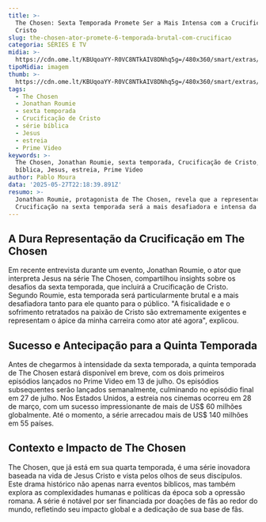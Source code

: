 ```yaml
---
title: >-
  The Chosen: Sexta Temporada Promete Ser a Mais Intensa com a Crucificação de
  Cristo
slug: the-chosen-ator-promete-6-temporada-brutal-com-crucificao
categoria: SÉRIES E TV
midia: >-
  https://cdn.ome.lt/KBUqoaYY-R0VC8NTkAIV8DNhq5g=/480x360/smart/extras/conteudos/sem_titulo3.png
tipoMidia: imagem
thumb: >-
  https://cdn.ome.lt/KBUqoaYY-R0VC8NTkAIV8DNhq5g=/480x360/smart/extras/conteudos/sem_titulo3.png
tags:
  - The Chosen
  - Jonathan Roumie
  - sexta temporada
  - Crucificação de Cristo
  - série bíblica
  - Jesus
  - estreia
  - Prime Video
keywords: >-
  The Chosen, Jonathan Roumie, sexta temporada, Crucificação de Cristo, série
  bíblica, Jesus, estreia, Prime Video
author: Pablo Moura
data: '2025-05-27T22:18:39.891Z'
resumo: >-
  Jonathan Roumie, protagonista de The Chosen, revela que a representação da
  Crucificação na sexta temporada será a mais desafiadora e intensa da série.
---
```


## A Dura Representação da Crucificação em The Chosen

Em recente entrevista durante um evento, Jonathan Roumie, o ator que interpreta Jesus na série The Chosen, compartilhou insights sobre os desafios da sexta temporada, que incluirá a Crucificação de Cristo. Segundo Roumie, esta temporada será particularmente brutal e a mais desafiadora tanto para ele quanto para o público. "A fisicalidade e o sofrimento retratados na paixão de Cristo são extremamente exigentes e representam o ápice da minha carreira como ator até agora", explicou.

## Sucesso e Antecipação para a Quinta Temporada

Antes de chegarmos à intensidade da sexta temporada, a quinta temporada de The Chosen estará disponível em breve, com os dois primeiros episódios lançados no Prime Video em 13 de julho. Os episódios subsequentes serão lançados semanalmente, culminando no episódio final em 27 de julho. Nos Estados Unidos, a estreia nos cinemas ocorreu em 28 de março, com um sucesso impressionante de mais de US$ 60 milhões globalmente. Até o momento, a série arrecadou mais de US$ 140 milhões em 55 países.

## Contexto e Impacto de The Chosen

The Chosen, que já está em sua quarta temporada, é uma série inovadora baseada na vida de Jesus Cristo e vista pelos olhos de seus discípulos. Este drama histórico não apenas narra eventos bíblicos, mas também explora as complexidades humanas e políticas da época sob a opressão romana. A série é notável por ser financiada por doações de fãs ao redor do mundo, refletindo seu impacto global e a dedicação de sua base de fãs.

